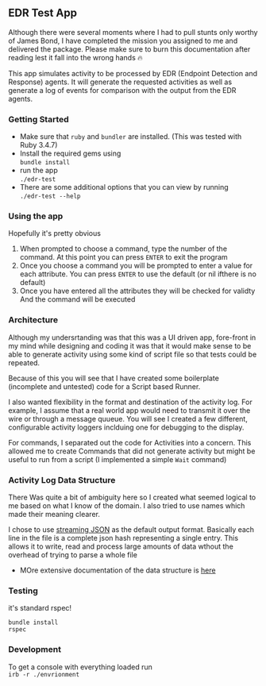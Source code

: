 ## EDR Test App

Although there were several moments where I had to pull stunts only 
worthy of James Bond, I have completed the mission you assigned to me
and delivered the package. Please make sure to burn this documentation 
after reading lest it fall into the wrong hands 🔥

This app simulates activity to be processed by EDR 
(Endpoint Detection and Response) agents. 
It will generate the requested activities as well as generate a log 
of events for comparison with the output from the EDR agents.

### Getting Started

* Make sure that `ruby` and `bundler` are installed.
  (This was tested with Ruby 3.4.7)
* Install the required gems using  
`bundle install`
* run the app  
`./edr-test`
* There are some additional options that you can view by running  
`./edr-test --help`

### Using the app

Hopefully it's pretty obvious
1. When prompted to choose a command, type the number of the command. 
   At this point you can press `ENTER` to exit the program
2. Once you choose a command you will be prompted to enter a value for each
   attribute. You can press `ENTER` to use the default 
   (or nil ifthere is no default)
3. Once you have entered all the attributes they will be checked for validty
   And the command will be executed

### Architecture

Although my undersrtanding was that this was a UI driven app, fore-front
in my mind while designing and coding it was that it would make sense to
be able to generate activity using some kind of script file so that tests
could be repeated.

Because of this you will see that I have created some boilerplate 
(incomplete and untested) code for a Script based Runner.

I also wanted flexibility in the format and destination of the activity log. 
For example, I assume that a real world app would need to transmit it over 
the wire or through a message quueue. You will see I created a few different,
configurable activity loggers inclduing one for debugging to the display.

For commands, I separated out the code for Activities into a concern. 
This allowed me to create Commands that did not generate activity but
might be useful to run from a script (I implemented a simple `Wait` command)

### Activity Log Data Structure

There Was quite a bit of ambiguity here so I created what seemed logical to 
me based on what I know of the domain. I also tried to use names which made
their meaning clearer.

I chose to use [streaming JSON](https://en.wikipedia.org/wiki/JSON_streaming)
as the default output format. Basically each line in
the file is a complete json hash representing a single entry. This allows it to 
write, read and process large amounts of data  wthout the overhead of trying to
parse a whole file

* MOre extensive documentation of the data structure is [here](doc/data_structure.md)

### Testing

it's standard rspec!
```
bundle install
rspec
```

### Development

To get a console with everything loaded run  
`irb -r ./envrionment`
